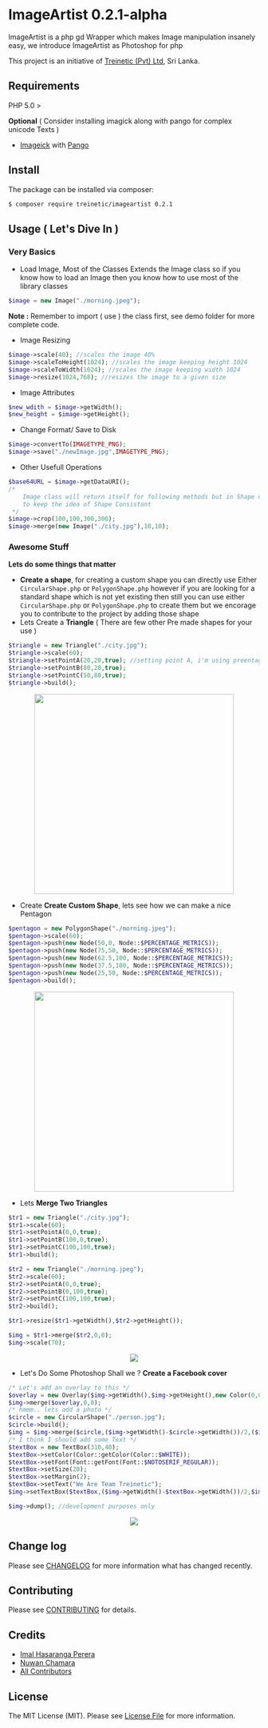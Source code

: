 # ImageArtist 0.2.1-alpha
ImageArtist is a php gd Wrapper which makes Image manipulation insanely easy, we introduce ImageArtist as Photoshop for php 

This project is an initiative of [Treinetic (Pvt) Ltd](http://www.treinetic.com), Sri Lanka.


## Requirements

PHP 5.0 >

**Optional** ( Consider installing imagick along with pango for complex unicode Texts )
- [Imageick](http://php.net/manual/en/book.imagick.php) with [Pango](http://www.pango.org/)

## Install

The package can be installed via composer:
``` bash
$ composer require treinetic/imageartist 0.2.1
```

## Usage ( Let's Dive In )

### Very Basics

* Load Image, Most of the Classes Extends the Image class so if you know how to load an Image then you know how to use most of the library classes

```php
$image = new Image("./morning.jpeg");
```
**Note :** Remember to import ( use ) the class first, see demo folder for more complete code.

* Image Resizing

```php
$image->scale(40); //scales the image 40%
$image->scaleToHeight(1024); //scales the image keeping height 1024
$image->scaleToWidth(1024); //scales the image keeping width 1024
$image->resize(1024,768); //resizes the image to a given size 

```

* Image Attributes

```php
$new_wdith = $image->getWidth();
$new_height = $image->getHeight();
```

* Change Format/ Save to Disk
```php
$image->convertTo(IMAGETYPE_PNG);
$image->save("./newImage.jpg",IMAGETYPE_PNG);
```

* Other Usefull Operations
```php
$base64URL = $image->getDataURI();
/* 
    Image class will return itself for following methods but in Shape classes it will be a new Image 
    to keep the idea of Shape Consistant
 */
$image->crop(100,100,300,300);
$image->merge(new Image("./city.jpg"),10,10);
```

### Awesome Stuff
**Lets do some things that matter**

* **Create a shape**, for creating a custom shape you can directly use Either `CircularShape.php` or `PolygonShape.php` however if you are looking for a standard shape which is not yet existing then still you can use either `CircularShape.php` or `PolygonShape.php` to create them but we encorage you to contribute to the project by adding those shape
* Lets Create a **Triangle** ( There are few other Pre made shapes for your use )

```php
$triangle = new Triangle("./city.jpg");
$triangle->scale(60);
$triangle->setPointA(20,20,true); //setting point A, i'm using preentages but you can use px as well
$triangle->setPointB(80,20,true);
$triangle->setPointC(50,80,true);
$triangle->build();
```

<p align="center">
  <img width="400" src="/../images/img/triangle.png"/>
</p>

* Create **Create Custom Shape**, lets see how we can make a nice Pentagon

```php
$pentagon = new PolygonShape("./morning.jpeg");
$pentagon->scale(60);
$pentagon->push(new Node(50,0, Node::$PERCENTAGE_METRICS));
$pentagon->push(new Node(75,50, Node::$PERCENTAGE_METRICS));
$pentagon->push(new Node(62.5,100, Node::$PERCENTAGE_METRICS));
$pentagon->push(new Node(37.5,100, Node::$PERCENTAGE_METRICS));
$pentagon->push(new Node(25,50, Node::$PERCENTAGE_METRICS));
$pentagon->build();
```
<p align="center">
<img width="400" src="/../images/img/polygon.png"/>
</p>

* Lets **Merge Two Triangles** 

```php
$tr1 = new Triangle("./city.jpg");
$tr1->scale(60);
$tr1->setPointA(0,0,true);
$tr1->setPointB(100,0,true);
$tr1->setPointC(100,100,true);
$tr1->build();

$tr2 = new Triangle("./morning.jpeg");
$tr2->scale(60);
$tr2->setPointA(0,0,true);
$tr2->setPointB(0,100,true);
$tr2->setPointC(100,100,true);
$tr2->build();

$tr1->resize($tr1->getWidth(),$tr2->getHeight());

$img = $tr1->merge($tr2,0,0);
$img->scale(70);
```

<p align="center">
<img src="/../images/img/merge.png"/>
</p>

* Let's Do Some Photoshop Shall we ? **Create a Facebook cover**
 
```php
/* Let's add an overlay to this */
$overlay = new Overlay($img->getWidth(),$img->getHeight(),new Color(0,0,0,80));
$img->merge($overlay,0,0);
/* hmmm.. lets add a photo */
$circle = new CircularShape("./person.jpg");
$circle->build();
$img = $img->merge($circle,($img->getWidth()-$circle->getWidth())/2,($img->getHeight() - $circle->getHeight())/2);
/* I think I should add some Text */
$textBox = new TextBox(310,40);
$textBox->setColor(Color::getColor(Color::$WHITE));
$textBox->setFont(Font::getFont(Font::$NOTOSERIF_REGULAR));
$textBox->setSize(20);
$textBox->setMargin(2);
$textBox->setText("We Are Team Treinetic");
$img->setTextBox($textBox,($img->getWidth()-$textBox->getWidth())/2,$img->getHeight()* (5/7));

$img->dump(); //development purposes only
```

<p align="center">
<img src="/../images/img/cover.png"/>
</p>


## Change log

Please see [CHANGELOG](CHANGELOG.md) for more information what has changed recently.

## Contributing

Please see [CONTRIBUTING](CONTRIBUTING.md) for details.

## Credits

- [Imal Hasaranga Perera](https://github.com/imalhasaranga)
- [Nuwan Chamara](https://github.com/nuwanchamara)
- [All Contributors](../../contributors)


## License

The MIT License (MIT). Please see [License File](LICENSE) for more information.